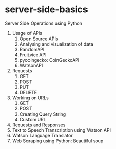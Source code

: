 # server-side-basics
Server Side Operations using Python
1. Usage of APIs 
   1. Open Source APIs
   2. Analysing and visualization of data
   3. RandomAPI
   4. Fruitvice API
   5. pycoingecko: CoinGeckoAPI
   6. WatsonAPI
2. Requests
   1. GET
   2. POST
   3. PUT
   4. DELETE
3. Working on URLs
   1. GET
   2. POST
   3. Creating Query String
   4. Custom URL
4. Requests and Responses
5. Text to Speech Transcription using Watson API
6. Watson Language Translator
7. Web Scraping using Python: Beautiful soup
